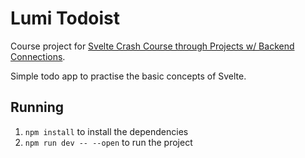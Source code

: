 # Lumi Todoist

Course project for [Svelte Crash Course through Projects w/ Backend Connections](https://www.udemy.com/course/svelte-crash-course-through-projects-w-backend-connections/).

Simple todo app to practise the basic concepts of Svelte.

## Running

1. `npm install` to install the dependencies
2. `npm run dev -- --open` to run the project
